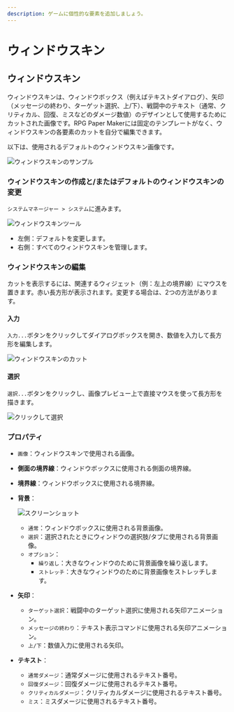 ```yaml
---
description: ゲームに個性的な要素を追加しましょう。
---
```


# ウィンドウスキン

## ウィンドウスキン <a id="window-skins"></a>

ウィンドウスキンは、ウィンドウボックス（例えばテキストダイアログ）、矢印（メッセージの終わり、ターゲット選択、上/下）、戦闘中のテキスト（通常、クリティカル、回復、ミスなどのダメージ数値）のデザインとして使用するためにカットされた画像です。RPG Paper Makerには固定のテンプレートがなく、ウィンドウスキンの各要素のカットを自分で編集できます。

以下は、使用されるデフォルトのウィンドウスキン画像です。

![ウィンドウスキンのサンプル](https://rpg-paper-maker.github.io/basics/img/default-windowskin.png)

### ウィンドウスキンの作成と/またはデフォルトのウィンドウスキンの変更 <a id="create-a-window-skin-and-or-change-default-window-skin"></a>

`システムマネージャー > システム`に進みます。

![ウィンドウスキンツール](https://rpg-paper-maker.github.io/basics/img/window-skins.png)

* 左側：デフォルトを変更します。
* 右側：すべてのウィンドウスキンを管理します。

### ウィンドウスキンの編集 <a id="edit-windowskin"></a>

カットを表示するには、関連するウィジェット（例：左上の境界線）にマウスを置きます。赤い長方形が表示されます。変更する場合は、2つの方法があります。

#### 入力 <a id="enter"></a>

`入力...`ボタンをクリックしてダイアログボックスを開き、数値を入力して長方形を編集します。

![ウィンドウスキンのカット](https://rpg-paper-maker.github.io/basics/img/window-skins-enter.png)

#### 選択 <a id="select"></a>

`選択...`ボタンをクリックし、画像プレビュー上で直接マウスを使って長方形を描きます。

![クリックして選択](https://rpg-paper-maker.github.io/basics/img/window-skins-select.gif)

### プロパティ <a id="properties"></a>

* `画像`：ウィンドウスキンで使用される画像。
* **側面の境界線**：ウィンドウボックスに使用される側面の境界線。
* **境界線**：ウィンドウボックスに使用される境界線。
* **背景**：

  ![スクリーンショット](https://rpg-paper-maker.github.io/basics/img/window-skins-bg-option.png)

  * `通常`：ウィンドウボックスに使用される背景画像。
  * `選択`：選択されたときにウィンドウの選択肢/タブに使用される背景画像。
  * `オプション`：
    * `繰り返し`：大きなウィンドウのために背景画像を繰り返します。
    * `ストレッチ`：大きなウィンドウのために背景画像をストレッチします。

* **矢印**：
  * `ターゲット選択`：戦闘中のターゲット選択に使用される矢印アニメーション。
  * `メッセージの終わり`：テキスト表示コマンドに使用される矢印アニメーション。
  * `上/下`：数値入力に使用される矢印。
* **テキスト**：
  * `通常ダメージ`：通常ダメージに使用されるテキスト番号。
  * `回復ダメージ`：回復ダメージに使用されるテキスト番号。
  * `クリティカルダメージ`：クリティカルダメージに使用されるテキスト番号。
  * `ミス`：ミスダメージに使用されるテキスト番号。


